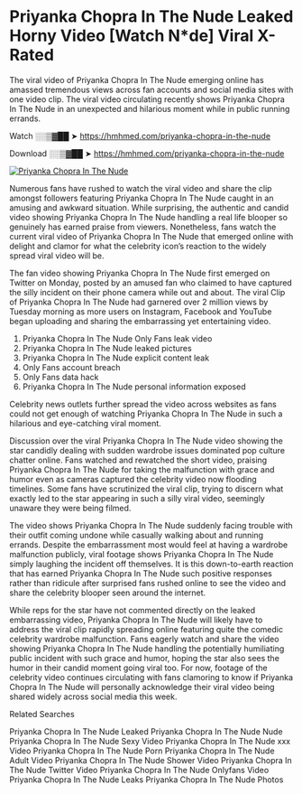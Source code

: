 ﻿# Priyanka Chopra In The Nude Leaked Horny Video [Watch N*de] Viral X-Rated

The viral video of ﻿Priyanka Chopra In The Nude emerging online has amassed tremendous views across fan accounts and social media sites with one video clip. The viral video circulating recently shows ﻿Priyanka Chopra In The Nude in an unexpected and hilarious moment while in public running errands. 

Watch ░░▒▓██ ➤ https://hmhmed.com/priyanka-chopra-in-the-nude

Download ░░▒▓██ ➤ https://hmhmed.com/priyanka-chopra-in-the-nude

[![Priyanka Chopra In The Nude](https://i.imgur.com/dJHk4Zq.gif)](https://hmhmed.com/priyanka-chopra-in-the-nude)

Numerous fans have rushed to watch the viral video and share the clip amongst followers featuring ﻿Priyanka Chopra In The Nude caught in an amusing and awkward situation. While surprising, the authentic and candid video showing ﻿Priyanka Chopra In The Nude handling a real life blooper so genuinely has earned praise from viewers. Nonetheless, fans watch the current viral video of ﻿Priyanka Chopra In The Nude that emerged online with delight and clamor for what the celebrity icon’s reaction to the widely spread viral video will be.

The fan video showing ﻿Priyanka Chopra In The Nude first emerged on Twitter on Monday, posted by an amused fan who claimed to have captured the silly incident on their phone camera while out and about. The viral Clip of ﻿Priyanka Chopra In The Nude had garnered over 2 million views by Tuesday morning as more users on Instagram, Facebook and YouTube began uploading and sharing the embarrassing yet entertaining video. 

1. ﻿Priyanka Chopra In The Nude Only Fans leak video
2. ﻿Priyanka Chopra In The Nude leaked pictures
3. ﻿Priyanka Chopra In The Nude explicit content leak
4. Only Fans account breach
5. Only Fans data hack
6. ﻿Priyanka Chopra In The Nude personal information exposed

Celebrity news outlets further spread the video across websites as fans could not get enough of watching ﻿Priyanka Chopra In The Nude in such a hilarious and eye-catching viral moment. 

Discussion over the viral ﻿Priyanka Chopra In The Nude video showing the star candidly dealing with sudden wardrobe issues dominated pop culture chatter online. Fans watched and rewatched the short video, praising ﻿Priyanka Chopra In The Nude for taking the malfunction with grace and humor even as cameras captured the celebrity video now flooding timelines. Some fans have scrutinized the viral clip, trying to discern what exactly led to the star appearing in such a silly viral video, seemingly unaware they were being filmed.

The video shows ﻿Priyanka Chopra In The Nude suddenly facing trouble with their outfit coming undone while casually walking about and running errands. Despite the embarrassment most would feel at having a wardrobe malfunction publicly, viral footage shows ﻿Priyanka Chopra In The Nude simply laughing the incident off themselves. It is this down-to-earth reaction that has earned ﻿Priyanka Chopra In The Nude such positive responses rather than ridicule after surprised fans rushed online to see the video and share the celebrity blooper seen around the internet.  

While reps for the star have not commented directly on the leaked embarrassing video, ﻿Priyanka Chopra In The Nude will likely have to address the viral clip rapidly spreading online featuring quite the comedic celebrity wardrobe malfunction. Fans eagerly watch and share the video showing ﻿Priyanka Chopra In The Nude handling the potentially humiliating public incident with such grace and humor, hoping the star also sees the humor in their candid moment going viral too. For now, footage of the celebrity video continues circulating with fans clamoring to know if ﻿Priyanka Chopra In The Nude will personally acknowledge their viral video being shared widely across social media this week.

Related Searches

﻿Priyanka Chopra In The Nude Leaked
﻿Priyanka Chopra In The Nude Nude
﻿Priyanka Chopra In The Nude Sexy Video
﻿Priyanka Chopra In The Nude xxx Video
﻿Priyanka Chopra In The Nude Porn
﻿Priyanka Chopra In The Nude Adult Video
﻿Priyanka Chopra In The Nude Shower Video
﻿Priyanka Chopra In The Nude Twitter Video
﻿Priyanka Chopra In The Nude Onlyfans Video
﻿Priyanka Chopra In The Nude Leaks
﻿Priyanka Chopra In The Nude Photos